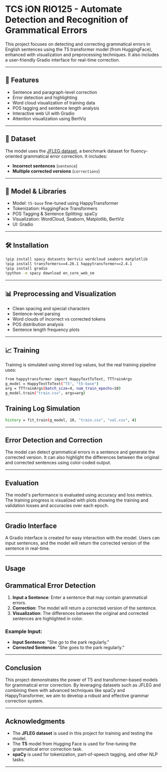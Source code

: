# TCS iON RIO125 - Automate Detection and Recognition of Grammatical Errors

This project focuses on detecting and correcting grammatical errors in English sentences using the T5 transformer model (from HuggingFace), enhanced with visualization and preprocessing techniques. It also includes a user-friendly Gradio interface for real-time correction.

---

## 🚀 Features

- Sentence and paragraph-level correction
- Error detection and highlighting
- Word cloud visualization of training data
- POS tagging and sentence length analysis
- Interactive web UI with Gradio
- Attention visualization using BertViz

---

## 📁 Dataset

The model uses the [JFLEG dataset](https://huggingface.co/datasets/jfleg), a benchmark dataset for fluency-oriented grammatical error correction. It includes:
- **Incorrect sentences** (`sentence`)
- **Multiple corrected versions** (`corrections`)

---

## 🧠 Model & Libraries

- Model: `t5-base` fine-tuned using HappyTransformer
- Tokenization: HuggingFace Transformers
- POS Tagging & Sentence Splitting: spaCy
- Visualization: WordCloud, Seaborn, Matplotlib, BertViz
- UI: Gradio

---

## 🛠️ Installation

```bash
!pip install spacy datasets bertviz wordcloud seaborn matplotlib
!pip install transformers==4.26.1 happytransformer==2.4.1
!pip install gradio
!python -m spacy download en_core_web_sm

```
---

## 📊 Preprocessing and Visualization

- Clean spacing and special characters
- Sentence-level parsing
- Word clouds of incorrect vs corrected tokens
- POS distribution analysis
- Sentence length frequency plots

---

## 📈 Training

Training is simulated using stored log values, but the real training pipeline uses:

```bash
from happytransformer import HappyTextToText, TTTrainArgs
g_model = HappyTextToText("T5", "t5-base")
arg = TTTrainArgs(batch_size=4, num_train_epochs=10)
g_model.train("train.csv", args=arg)

```

## Training Log Simulation

```bash
history = fit_train(g_model, 10, "train.csv", "val.csv", 4)
```
---

## Error Detection and Correction

The model can detect grammatical errors in a sentence and generate the corrected version. It can also highlight the differences between the original and corrected sentences using color-coded output.

---

## Evaluation

The model's performance is evaluated using accuracy and loss metrics. The training progress is visualized with plots showing the training and validation losses and accuracies over each epoch.

---

## Gradio Interface
A Gradio interface is created for easy interaction with the model. Users can input sentences, and the model will return the corrected version of the sentence in real-time.

---

## Usage

## Grammatical Error Detection

1. **Input a Sentence**: Enter a sentence that may contain grammatical errors.
2. **Correction**: The model will return a corrected version of the sentence.
3. **Visualization**: The differences between the original and corrected sentences are highlighted in color.

### Example Input:
- **Input Sentence**: "She go to the park regularly."
- **Corrected Sentence**: "She goes to the park regularly."

---

## Conclusion

This project demonstrates the power of T5 and transformer-based models for grammatical error correction. By leveraging datasets such as JFLEG and combining them with advanced techniques like spaCy and HappyTransformer, we aim to develop a robust and effective grammar correction system.

---

## Acknowledgments

- The **JFLEG dataset** is used in this project for training and testing the model.
- The **T5** model from Hugging Face is used for fine-tuning the grammatical error correction task.
- **spaCy** is used for tokenization, part-of-speech tagging, and other NLP tasks.

---
